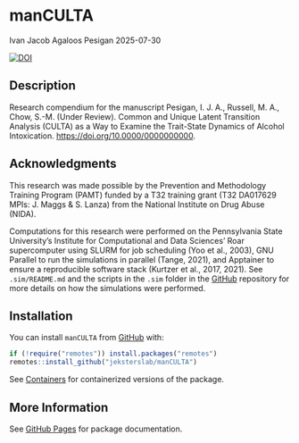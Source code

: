 manCULTA
================
Ivan Jacob Agaloos Pesigan
2025-07-30

<!-- README.md is generated from .setup/readme/README.Rmd. Please edit that file -->

<!-- badges: start -->

[![DOI](https://zenodo.org/badge/DOI/10.0000/0000000000.svg)](https://doi.org/10.0000/0000000000)
<!-- badges: end -->

## Description

Research compendium for the manuscript Pesigan, I. J. A., Russell, M.
A., Chow, S.-M. (Under Review). Common and Unique Latent Transition
Analysis (CULTA) as a Way to Examine the Trait-State Dynamics of Alcohol
Intoxication. <https://doi.org/10.0000/0000000000>.

## Acknowledgments

This research was made possible by the Prevention and Methodology
Training Program (PAMT) funded by a T32 training grant (T32 DA017629
MPIs: J. Maggs & S. Lanza) from the National Institute on Drug Abuse
(NIDA).

Computations for this research were performed on the Pennsylvania State
University’s Institute for Computational and Data Sciences’ Roar
supercomputer using SLURM for job scheduling (Yoo et al., 2003), GNU
Parallel to run the simulations in parallel (Tange, 2021), and Apptainer
to ensure a reproducible software stack (Kurtzer et al., 2017, 2021).
See `.sim/README.md` and the scripts in the `.sim` folder in the
[GitHub](https://github.com/jeksterslab/manCTMed) repository for more
details on how the simulations were performed.

## Installation

You can install `manCULTA` from
[GitHub](https://github.com/jeksterslab/manCULTA) with:

``` r
if (!require("remotes")) install.packages("remotes")
remotes::install_github("jeksterslab/manCULTA")
```

See
[Containers](https://jeksterslab.github.io/manCULTA/articles/containers.html)
for containerized versions of the package.

## More Information

See [GitHub Pages](https://jeksterslab.github.io/manCULTA/index.html)
for package documentation.
